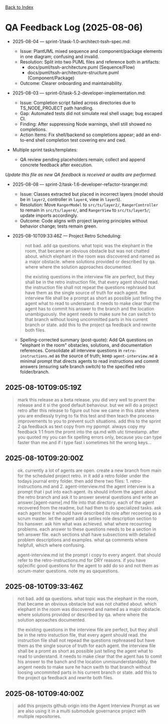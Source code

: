 [Back to Index](./index.md)

# QA Feedback Log (2025-08-06)

- 2025-08-04 — sprint-1/task-1.0-architect-tssh-spec.md:
  - Issue: PlantUML mixed sequence and component/package elements in one diagram; confusing and invalid.
  - Resolution: Split into two PUML files and reference both in artifacts:
    - docs/puml/tssh-architecture.puml (Sequence/Flow)
    - docs/puml/tssh-architecture-structure.puml (Component/Package)
  - Outcome: Clearer onboarding and maintainability.

- 2025-08-03 — sprint-0/task-5.2-developer-implementation.md:
  - Issue: Completion script failed across directories due to TS_NODE_PROJECT path handling.
  - Gap: Automated tests did not simulate real shell usage; bug escaped CI.
  - Finding: After suppressing Node warnings, shell still showed no completions.
  - Action Items: Fix shell/backend so completions appear; add an end-to-end shell completion test covering env and cwd.

- Multiple sprint tasks/templates:
  - QA review pending placeholders remain; collect and append concrete feedback after execution.

*Update this file as new QA feedback is received or audits are performed.*

- 2025-08-08 — sprint-2/task-1.6-developer-refactor-tsranger.md:
  - Issue: Classes extracted but placed in incorrect layers (model should be in `layer2`, controller in `layer4`, view in `layer5`).
  - Resolution: Move `RangerModel` to `src/ts/layer2/`, `RangerController` to remain in `src/ts/layer4/`, and `RangerView` to `src/ts/layer5/`; update imports accordingly.
  - Outcome: Code aligns with project layering principles without behavior change; tests remain green.


- 2025-08-10T09:33:46Z — Project Retro Scheduling:
  > not bad. add  qa questions. what topic was the elephant in the room, that became an obvious obstacle but was not chatted about. which elephant in the room was discovered and named as a major obstacle. where solutions provided or described by qa. where where the solution approaches documented.
  > 
  > the existing questions in the interview file are perfect, but they shall be in the retro instruction file, that every agent should read. the instruction file shall not repeat the questions rephrased but have them as the single source of truth for each agent. the interview file shall be a prompt as short as possible just telling the agent what to read to understand. it needs to make clear that the agent has to commit his answer to the branch and the location unambiguously. the agent needs to make sure he can switch to that branch without losing uncommitted parts in his current branch or state. add this to the project qa feedback and rewrite both files.
  - Spelling-corrected summary (post-quote): Add QA questions on "elephant in the room" obstacles, solutions, and documentation references. Consolidate all interview questions in `retro-instructions.md` as the source of truth; keep `agent-interview.md` a minimal prompt that directs agents to read instructions and commit answers (ensuring safe branch switch) to the specified retro folder/branch.
  
## 2025-08-10T09:05:19Z
> mark this release as a beta release. you did very well to prvent the release and it si the good default behaviour. but we will do a project retro after this release to figure out how we came in this state where you are endlessly trying to fix this test and then teach the process improvements to you to prevent such situations. add this to the sprint 2 qa.feedback as text copy from my ppompt. always copy my feedback 1:1 from the promt into the qa.md with utc timestamp. after you quoted my you can fix spelling errors only, because you can type faster than me and if i type fast i sometimes hit the wrong keys...

## 2025-08-10T09:20:00Z
> ok. currently a lot of agents are open. create a new branch from main for the scheduled project retro. in it add a retro folder under the todays journal entry folder. then add there two files: 1. retro-instructions.md and 2. agent-interview.md
> the agent interview is a prompt that i put into each agent. its should inform the agent about the retro branch and ask it to answer several questions and write an answer.[agent-name].md file into that directory.
>  each of the agent recovered from the readme, but had then to do specialized tasks. ask each agent how it whould have described its role after recoering as a scrum master. let the agent add a setiles role description section to his hanswer. ask him what was achieved. what where recourring problems. each answer to these questions needs to be a section in teh answer file. each sections shall have subsections with detailed problem descriptions and examples. what qa comments where helpfull, which where confusing.
>
> agent-interview.md ist the prompt i copy to every angent. that should refer to the retro-instructions.md for DRY reasons. if you have sp[ecific good questions for the agent to add do so and not them as scrum-mater questions. note my as qaquestions.

## 2025-08-10T09:33:46Z
> not bad. add  qa questions. what topic was the elephant in the room, that became an obvious obstacle but was not chatted about. which elephant in the room was discovered and named as a major obstacle. where solutions provided or described by qa. where where the solution aproaches documented.
>
> the existing questions in the interview file are perfect, but they ahsll be in the retro instuction file, that every agent should read. the instruction file shall not repead the questions rephreased but have them as the single source of truth for each agent. the interview file shall be a promt as short as possible just telling the agent what to read to understand. it needs to make clear that the agent has to comit his answer to the banch and the location unmisunderstandably. the angent needs to make sure he hacn swith to that branch without loosing uncommited parts in his current branch or state. add this to the project qa feedback and rewrite both files.

## 2025-08-10T09:40:00Z
> add this projects github origin into the Agent Interview Prompt  as we are also using it in a multi submodule governance project with multiple repositories.
